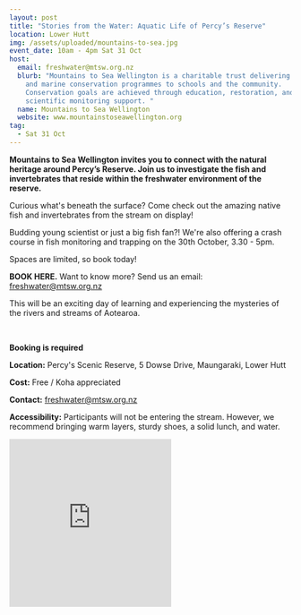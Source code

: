 ```yaml
---
layout: post
title: "Stories from the Water: Aquatic Life of Percy’s Reserve"
location: Lower Hutt
img: /assets/uploaded/mountains-to-sea.jpg
event_date: 10am - 4pm Sat 31 Oct
host:
  email: freshwater@mtsw.org.nz
  blurb: "Mountains to Sea Wellington is a charitable trust delivering freshwater
    and marine conservation programmes to schools and the community.
    Conservation goals are achieved through education, restoration, and
    scientific monitoring support. "
  name: Mountains to Sea Wellington
  website: www.mountainstoseawellington.org
tag:
  - Sat 31 Oct
---
```

**Mountains to Sea Wellington invites you to connect with the natural heritage around Percy’s Reserve. Join us to investigate the fish and invertebrates that reside within the freshwater environment of the reserve.** 

Curious what's beneath the surface? Come check out the amazing native fish and invertebrates from the stream on display!

Budding young scientist or just a big fish fan?! We're also offering a crash course in fish monitoring and trapping on the 30th October, 3.30 - 5pm.

Spaces are limited, so book today! 

**BOOK HERE.** Want to know more? Send us an email: [freshwater@mtsw.org.nz](mailto:freshwater@mtsw.org.nz)

This will be an exciting day of learning and experiencing the mysteries of the rivers and streams of Aotearoa.

<br>

**Booking is required**

**Location:** Percy's Scenic Reserve, 5 Dowse Drive, Maungaraki, Lower Hutt

**Cost:** Free / Koha appreciated 

**Contact:** freshwater@mtsw.org.nz

**Accessibility:** Participants will not be entering the stream. However, we recommend bringing warm layers, sturdy shoes, a solid lunch, and water.

<iframe src="https://www.facebook.com/plugins/page.php?href=https%3A%2F%2Fwww.facebook.com%2Fmountainstoseawellington&tabs=header&width=289&height=300&small_header=true&adapt_container_width=true&hide_cover=false&show_facepile=true&appId" width="289" height="300" style="border:none;overflow:hidden" scrolling="no" frameborder="0" allowTransparency="true" allow="encrypted-media"></iframe>